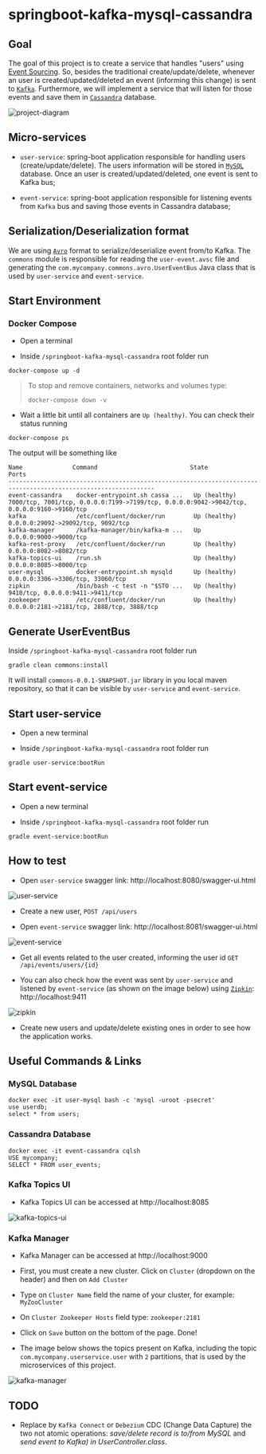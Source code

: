 # springboot-kafka-mysql-cassandra

## Goal

The goal of this project is to create a service that handles "users" using
[Event Sourcing](https://martinfowler.com/eaaDev/EventSourcing.html). So, besides the traditional create/update/delete,
whenever an user is created/updated/deleted an event (informing this change) is sent to [`Kafka`](https://kafka.apache.org).
Furthermore, we will implement a service that will listen for those events and save them in
[`Cassandra`](http://cassandra.apache.org) database.

![project-diagram](images/project-diagram.png)

## Micro-services

- `user-service`: spring-boot application responsible for handling users (create/update/delete). The users information
will be stored in [`MySQL`](https://www.mysql.com) database. Once an user is created/updated/deleted, one event is sent
to Kafka bus;

- `event-service`: spring-boot application responsible for listening events from `Kafka` bus and saving those events in
Cassandra database;

## Serialization/Deserialization format

We are using [`Avro`](https://avro.apache.org) format to serialize/deserialize event from/to Kafka. The `commons` module
is responsible for reading the `user-event.avsc` file and generating the `com.mycompany.commons.avro.UserEventBus` Java
class that is used by `user-service` and `event-service`.

## Start Environment

### Docker Compose

- Open a terminal

- Inside `/springboot-kafka-mysql-cassandra` root folder run
```
docker-compose up -d
```
> To stop and remove containers, networks and volumes type:
> ```
> docker-compose down -v
> ```

- Wait a little bit until all containers are `Up (healthy)`. You can check their status running
```
docker-compose ps
```
The output will be something like
```
Name              Command                          State          Ports
---------------------------------------------------------------------------------------------------------------
event-cassandra    docker-entrypoint.sh cassa ...   Up (healthy)   7000/tcp, 7001/tcp, 0.0.0.0:7199->7199/tcp, 0.0.0.0:9042->9042/tcp, 0.0.0.0:9160->9160/tcp
kafka              /etc/confluent/docker/run        Up (healthy)   0.0.0.0:29092->29092/tcp, 9092/tcp
kafka-manager      /kafka-manager/bin/kafka-m ...   Up             0.0.0.0:9000->9000/tcp
kafka-rest-proxy   /etc/confluent/docker/run        Up (healthy)   0.0.0.0:8082->8082/tcp
kafka-topics-ui    /run.sh                          Up (healthy)   0.0.0.0:8085->8000/tcp
user-mysql         docker-entrypoint.sh mysqld      Up (healthy)   0.0.0.0:3306->3306/tcp, 33060/tcp
zipkin             /bin/bash -c test -n "$STO ...   Up (healthy)   9410/tcp, 0.0.0.0:9411->9411/tcp
zookeeper          /etc/confluent/docker/run        Up (healthy)   0.0.0.0:2181->2181/tcp, 2888/tcp, 3888/tcp
```

## Generate UserEventBus

Inside `/springboot-kafka-mysql-cassandra` root folder run
```
gradle clean commons:install
```
It will install `commons-0.0.1-SNAPSHOT.jar` library in you local maven repository, so that it can be visible by
`user-service` and `event-service`.

## Start user-service

- Open a new terminal

- Inside `/springboot-kafka-mysql-cassandra` root folder run
```
gradle user-service:bootRun
```

## Start event-service

- Open a new terminal

- Inside `/springboot-kafka-mysql-cassandra` root folder run
```
gradle event-service:bootRun
```

## How to test

- Open `user-service` swagger link: http://localhost:8080/swagger-ui.html

![user-service](images/user-service.png)

- Create a new user, `POST /api/users`

- Open `event-service` swagger link: http://localhost:8081/swagger-ui.html

![event-service](images/event-service.png)

- Get all events related to the user created, informing the user id `GET /api/events/users/{id}`

- You can also check how the event was sent by `user-service` and listened by `event-service` (as shown on the image
below) using [`Zipkin`](https://zipkin.io): http://localhost:9411

![zipkin](images/zipkin.png)

- Create new users and update/delete existing ones in order to see how the application works.

## Useful Commands & Links

### MySQL Database
```
docker exec -it user-mysql bash -c 'mysql -uroot -psecret'
use userdb;
select * from users;
```

### Cassandra Database
```
docker exec -it event-cassandra cqlsh
USE mycompany;
SELECT * FROM user_events; 
```

### Kafka Topics UI

- Kafka Topics UI can be accessed at http://localhost:8085

![kafka-topics-ui](images/kafka-topics-ui.png)

### Kafka Manager

- Kafka Manager can be accessed at http://localhost:9000

- First, you must create a new cluster. Click on `Cluster` (dropdown on the header) and then on `Add Cluster`

- Type on `Cluster Name` field the name of your cluster, for example: `MyZooCluster`

- On `Cluster Zookeeper Hosts` field type: `zookeeper:2181`

- Click on `Save` button on the bottom of the page. Done!

- The image below shows the topics present on Kafka, including the topic `com.mycompany.userservice.user` with `2`
partitions, that is used by the microservices of this project.

![kafka-manager](images/kafka-manager.png)

## TODO

- Replace by `Kafka Connect` or `Debezium` CDC (Change Data Capture) the two not atomic operations: *save/delete record
is to/from MySQL* and *send event to Kafka) in UserController.class*.